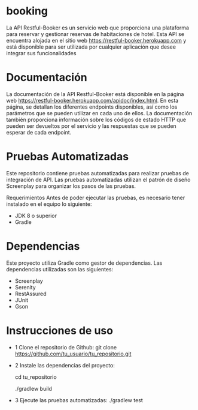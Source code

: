 # booking

La API Restful-Booker es un servicio web que proporciona una plataforma para reservar y gestionar reservas de habitaciones de hotel. Esta API se encuentra alojada en el sitio web https://restful-booker.herokuapp.com y está disponible para ser utilizada por cualquier aplicación que desee integrar sus funcionalidades

# Documentación
La documentación de la API Restful-Booker está disponible en la página web https://restful-booker.herokuapp.com/apidoc/index.html. En esta página, se detallan los diferentes endpoints disponibles, así como los parámetros que se pueden utilizar en cada uno de ellos. La documentación también proporciona información sobre los códigos de estado HTTP que pueden ser devueltos por el servicio y las respuestas que se pueden esperar de cada endpoint.

# Pruebas Automatizadas
Este repositorio contiene pruebas automatizadas para realizar pruebas de integración de API. Las pruebas automatizadas utilizan el patrón de diseño Screenplay para organizar los pasos de las pruebas.

Requerimientos
Antes de poder ejecutar las pruebas, es necesario tener instalado en el equipo lo siguiente:

* JDK 8 o superior
* Gradle

# Dependencias
Este proyecto utiliza Gradle como gestor de dependencias. Las dependencias utilizadas son las siguientes:

* Screenplay
* Serenity
* RestAssured
* JUnit
* Gson

# Instrucciones de uso
* 1 Clone el repositorio de Github:
  git clone https://github.com/tu_usuario/tu_repositorio.git
* 2 Instale las dependencias del proyecto:

     cd tu_repositorio
  
    ./gradlew build
    
 * 3 Ejecute las pruebas automatizadas:
   ./gradlew test
